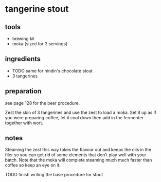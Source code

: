 # tangerine stout

## tools

- brewing kit
- moka (sized for 3 servings)

## ingredients

- TODO same for hindin's chocolate stout
- 3 tangerines

## preparation

see page 128 for the beer procedure.

Zest the skin of 3 tangerines and use the zest to load a moka. Set it up as if you were preparing coffee, let it cool down then add in the fermenter together with wort.

## notes

Steaming the zest this way takes the flavour out and keeps the oils in the filer so you can get rid of some elements that don't play well with your batch. Note that the moka will complete steaming much much faster than coffee so keep an eye on it.

TODO finish writing the base procedure for stout
